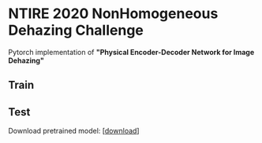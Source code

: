 # NTIRE 2020 NonHomogeneous Dehazing Challenge
Pytorch implementation of **"Physical Encoder-Decoder Network for Image Dehazing"**

## Train

## Test

Download pretrained model: [[download](https://drive.google.com/open?id=1wLYJWlMtSOmcU_GP-4TMcV9uHDX8TLlP)]
